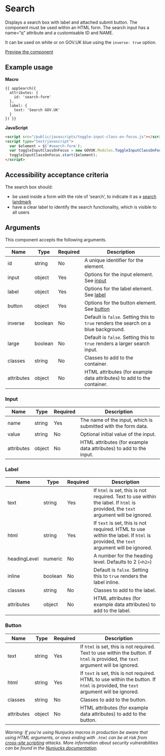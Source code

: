# Search

Displays a search box with label and attached submit button. The component must be used within an HTML form. The search input has a name=”q” attribute and a customisable ID and NAME.

It can be used on white or on GOV.UK blue using the `inverse: true` option.

[Preview the component](https://govuk-website-prototype.herokuapp.com/components/search/)

## Example usage

**Macro**
```
{{ appSearch({
  attributes: {
    id: 'search-form'
  },
  label: {
    text: 'Search GOV.UK'
  }
}) }}
```

**JavaScript**
```html
<script src="/public/javascripts/toggle-input-class-on-focus.js"></script>
<script type="text/javascript">
  var $element = $('#search-form');
  var toggleInputClassOnFocus = new GOVUK.Modules.ToggleInputClassOnFocus();
  toggleInputClassOnFocus.start($element);
</script>
```

## Accessibility acceptance criteria

The search box should:

- be used inside a form with the role of ‘search’, to indicate it as a [search landmark](https://www.w3.org/TR/wai-aria-practices-1.1/#aria_lh_search)
- have a clear label to identify the search functionality, which is visible to all users

## Arguments

This component accepts the following arguments.

|Name|Type|Required|Description|
|---|---|---|---|
|id|string|No|A unique identifier for the element.|
|input|object|Yes|Options for the input element. See [input](#input)|
|label|object|Yes|Options for the label element. See [label](#label)|
|button|object|Yes|Options for the button element. See [button](#button)|
|inverse|boolean|No|Default is `false`. Setting this to `true` renders the search on a blue background.|
|large|boolean|No|Default is `false`. Setting this to `true` renders a larger search input.|
|classes|string|No|Classes to add to the container.|
|attributes|object|No|HTML attributes (for example data attributes) to add to the container.|

### Input

|Name|Type|Required|Description|
|---|---|---|---|
|name|string|Yes|The name of the input, which is submitted with the form data.|
|value|string|No|Optional initial value of the input.|
|attributes|object|No|HTML attributes (for example data attributes) to add to the input.|

### Label

|Name|Type|Required|Description|
|---|---|---|---|
|text|string|Yes|If `html` is set, this is not required. Text to use within the label. If `html` is provided, the `text` argument will be ignored.|
|html|string|Yes|If `text` is set, this is not required. HTML to use within the label. If `html` is provided, the `text` argument will be ignored.|
|headingLevel|numeric|No|A number for the heading level. Defaults to 2 (`<h2>`)|
|inline|boolean|No|Default is `false`. Setting this to `true` renders the label inline.|
|classes|string|No|Classes to add to the label.|
|attributes|object|No|HTML attributes (for example data attributes) to add to the label.|

### Button

|Name|Type|Required|Description|
|---|---|---|---|
|text|string|Yes|If `html` is set, this is not required. Text to use within the button. If `html` is provided, the `text` argument will be ignored.|
|html|string|Yes|If `text` is set, this is not required. HTML to use within the button. If `html` is provided, the `text` argument will be ignored.|
|classes|string|No|Classes to add to the button.|
|attributes|object|No|HTML attributes (for example data attributes) to add to the button.|

*Warning: If you’re using Nunjucks macros in production be aware that using HTML arguments, or ones ending with `.html` can be at risk from [cross-site scripting](https://en.wikipedia.org/wiki/Cross-site_scripting) attacks. More information about security vulnerabilities can be found in the [Nunjucks documentation](https://mozilla.github.io/nunjucks/api.html#user-defined-templates-warning).*
